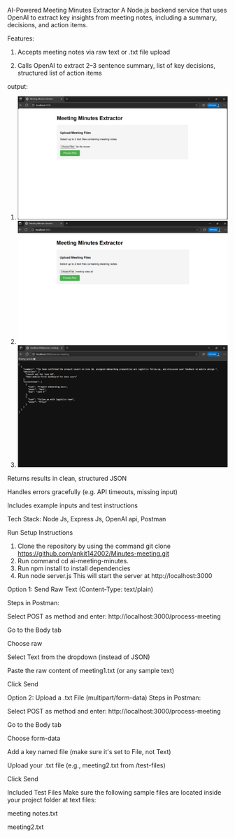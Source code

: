 AI-Powered Meeting Minutes Extractor
A Node.js backend service that uses OpenAI to extract key insights from meeting notes, including a summary, decisions, and action items.

Features:
1. Accepts meeting notes via raw text or .txt file upload

2. Calls OpenAI to extract 2–3 sentence summary, list of key decisions, structured list of action items

output:
1. ![alt text](images/image.png)
2. ![alt text](images/image-1.png)
3. ![alt text](images/image-2.png)

Returns results in clean, structured JSON

Handles errors gracefully (e.g. API timeouts, missing input)

Includes example inputs and test instructions

Tech Stack: Node Js, Express Js, OpenAI api, Postman

Run Setup Instructions
1. Clone the repository by using the command git clone https://github.com/ankit142002/Minutes-meeting.git
2. Run command cd ai-meeting-minutes.
3. Run npm install to install dependencies
4. Run node server.js This will start the server at http://localhost:3000

Option 1: Send Raw Text (Content-Type: text/plain)

Steps in Postman:

Select POST as method and enter: http://localhost:3000/process-meeting

Go to the Body tab

Choose raw

Select Text from the dropdown (instead of JSON)

Paste the raw content of meeting1.txt (or any sample text)

Click Send

Option 2: Upload a .txt File (multipart/form-data)
Steps in Postman:

Select POST as method and enter: http://localhost:3000/process-meeting

Go to the Body tab

Choose form-data

Add a key named file (make sure it's set to File, not Text)

Upload your .txt file (e.g., meeting2.txt from /test-files)

Click Send

Included Test Files
Make sure the following sample files are located inside your project folder at text files:

meeting notes.txt

meeting2.txt




